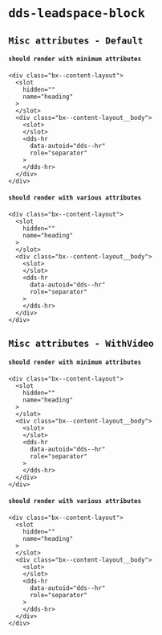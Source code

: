 # `dds-leadspace-block`

## `Misc attributes - Default`

####   `should render with minimum attributes`

```
<div class="bx--content-layout">
  <slot
    hidden=""
    name="heading"
  >
  </slot>
  <div class="bx--content-layout__body">
    <slot>
    </slot>
    <dds-hr
      data-autoid="dds--hr"
      role="separator"
    >
    </dds-hr>
  </div>
</div>

```

####   `should render with various attributes`

```
<div class="bx--content-layout">
  <slot
    hidden=""
    name="heading"
  >
  </slot>
  <div class="bx--content-layout__body">
    <slot>
    </slot>
    <dds-hr
      data-autoid="dds--hr"
      role="separator"
    >
    </dds-hr>
  </div>
</div>

```

## `Misc attributes - WithVideo`

####   `should render with minimum attributes`

```
<div class="bx--content-layout">
  <slot
    hidden=""
    name="heading"
  >
  </slot>
  <div class="bx--content-layout__body">
    <slot>
    </slot>
    <dds-hr
      data-autoid="dds--hr"
      role="separator"
    >
    </dds-hr>
  </div>
</div>

```

####   `should render with various attributes`

```
<div class="bx--content-layout">
  <slot
    hidden=""
    name="heading"
  >
  </slot>
  <div class="bx--content-layout__body">
    <slot>
    </slot>
    <dds-hr
      data-autoid="dds--hr"
      role="separator"
    >
    </dds-hr>
  </div>
</div>

```

